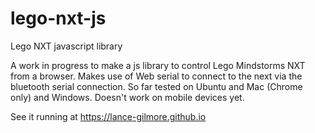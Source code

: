 # lego-nxt-js
Lego NXT javascript library

A work in progress to make a js library to control Lego Mindstorms NXT from a browser.
Makes use of Web serial to connect to the next via the bluetooth serial connection.
So far tested on Ubuntu and Mac (Chrome only) and Windows.
Doesn't work on mobile devices yet.

See it running at https://lance-gilmore.github.io
